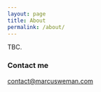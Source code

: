 ```yaml
---
layout: page
title: About
permalink: /about/
---
```


TBC.

### Contact me

[contact@marcusweman.com](mailto:contact@marcusweman.com)
